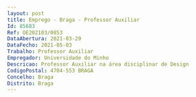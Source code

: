 ```yaml
--- 
layout: post
title: Emprego - Braga - Professor Auxiliar
Id: 85683
Ref: OE202103/0853
DataAbertura: 2021-03-29
DataFecho: 2021-05-03
Trabalho: Professor Auxiliar
Empregador: Universidade do Minho
Descricao: Professor Auxiliar na área disciplinar de Design
CodigoPostal: 4704-553 BRAGA
Concelho: Braga
Distrito: Braga
--- 
```

